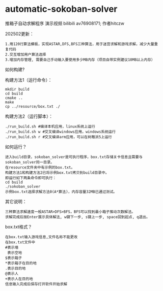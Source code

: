 # automatic-sokoban-solver

推箱子自动求解程序
演示视频 bilibili av76908171;
作者hitczw

202502更新：

    1.用120行算法模板，实现ASTAR,DFS,BFS三种算法，用于迷宫求解和游戏求解，减少大量重复代码
    2.交互增加用户算法选择
    3.增加内存管理, 需要自己手动输入要使用多少MB内存（项目自带实例建议10MB以上内存）


如何构建?

构建方法1（运行命令）：

    mkdir build
    cd build
    cmake ..
    make
    cp ../resource/box.txt ./

构建方法2（运行脚本）：

    ./run_build.sh #编译本机应用，linux系统上运行
    ./run_build.sh w #交叉编译windows应用，windows系统运行
    ./run_build.sh r #交叉编译arm应用，可以在树莓派5上运行

如何运行？

    进入build目录，sokoban_solver是可执行程序，box.txt存储关卡信息且需要与sokoban_solver同一目录。
    在resource文件夹中有示例的box.txt。
    构建方法1和构建方法2已将示例box.txt拷贝到build目录中。
    即运行如下两条命令即可执行：
    cd build
    ./sokoban_solver
    示例box.txt选择求解方法0(A*算法)，内存容量32MB已通过测试。

其它说明：

    三种算法求解速度一般ASTAR>DFS>BFS，BFS可以找到最小箱子推动次数解法。
    求解完成后按Enter展示具体解法, w键下一步, s键上一步, space回到起点, q退出。

box.txt格式？
    
    在box.txt输入游戏信息,文件名称不能更改
    在box.txt文件中
    #表示墙
     表示空地
    $表示箱子
    *表示箱子在目的地
    .表示目的地
    @表示人
    +表示人在目的地
    信息输入完成后保存打开软件开始求解
